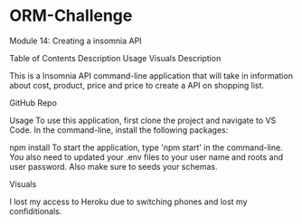 # ORM-Challenge

Module 14: Creating a insomnia API 

Table of Contents Description Usage Visuals Description

This is a Insomnia API command-line application that will take in information about cost, product, price and price to create a API on shopping list.

GitHub Repo

Usage To use this application, first clone the project and navigate to VS Code. In the command-line, install the following packages:

npm install To start the application, type 'npm start' in the command-line. You also need to updated your .env files to your user name and roots and user password. Also make sure to seeds your schemas.

Visuals

I lost my access to Heroku due to switching phones and lost my confiditionals.
